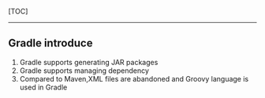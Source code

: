 [TOC]

------



## Gradle introduce

1.  Gradle supports generating JAR packages
1.  Gradle supports managing dependency
1.  Compared to Maven,XML files are abandoned and Groovy language is used in Gradle

## 